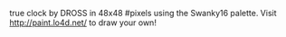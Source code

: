 true clock by DROSS in 48x48 #pixels using the Swanky16 palette. Visit http://paint.lo4d.net/ to draw your own! 